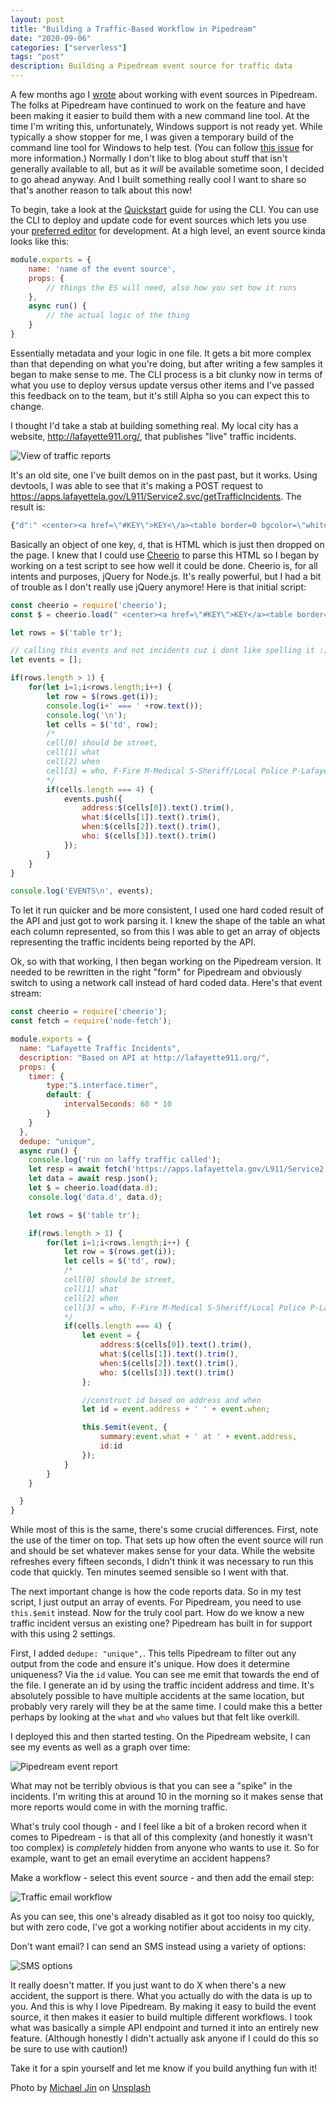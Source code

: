 ```yaml
---
layout: post
title: "Building a Traffic-Based Workflow in Pipedream"
date: "2020-09-06"
categories: ["serverless"]
tags: "post"
description: Building a Pipedream event source for traffic data
---
```


A few months ago I [wrote](https://www.raymondcamden.com/2020/05/07/looking-at-pipedreams-event-sources) about working with event sources in Pipedream. The folks at Pipedream have continued to work on the feature and have been making it easier to build them with a new command line tool. At the time I'm writing this, unfortunately, Windows support is not ready yet. While typically a show stopper for me, I was given a temporary build of the command line tool for Windows to help test. (You can follow [this issue](https://github.com/PipedreamHQ/pipedream/issues/89) for more information.) Normally I don't like to blog about stuff that isn't generally available to all, but as it *will* be available sometime soon, I decided to go ahead anyway. And I built something really cool I want to share so that's another reason to talk about this now!

To begin, take a look at the [Quickstart](https://github.com/PipedreamHQ/pipedream/blob/master/QUICKSTART.md) guide for using the CLI. You can use the CLI to deploy and update code for event sources which lets you use your [preferred editor](https://code.visualstudio.com) for development. At a high level, an event source kinda looks like this:

```js
module.exports = {
	name: 'name of the event source', 
	props: {
		// things the ES will need, also how you set how it runs
	}, 
	async run() {
		// the actual logic of the thing
	}
}
```

Essentially metadata and your logic in one file. It gets a bit more complex than that depending on what you're doing, but after writing a few samples it began to make sense to me. The CLI process is a bit clunky now in terms of what you use to deploy versus update versus other items and I've passed this feedback on to the team, but it's still Alpha so you can expect this to change. 

I thought I'd take a stab at building something real. My local city has a website, <http://lafayette911.org/>, that publishes "live" traffic incidents. 

<p>
<img src="https://static.raymondcamden.com/images/2020/09/laf1.jpg" alt="View of traffic reports" class="lazyload imgborder imgcenter">
</p>

It's an old site, one I've built demos on in the past past, but it works. Using devtools, I was able to see that it's making a POST request to https://apps.lafayettela.gov/L911/Service2.svc/getTrafficIncidents. The result is:

```js
{"d":" <center><a href=\"#KEY\">KEY<\/a><table border=0 bgcolor=\"white\"><tr bgcolor=\"blue\"><td><font color=\"white\"><b>Located At<\/font><\/b><\/td><td><font color=\"white\"><b>Due To<\/font><\/b><\/td><td><b><font color=\"white\">Reported At<\/font><\/b><\/td><td><font color=\"white\"><b>Assisting<\/b><\/font><\/td><\/tr><tr bgcolor=\"#FFFF99\"><td><b>&nbsp;<a href='http:\/\/maps.google.com\/maps?q=103++SHADYSIDE+AVE+,LAFAYETTE+LA' target='_new'>103  SHADYSIDE AV<\/a>&nbsp;<BR>&nbsp;LAFAYETTE,LA&nbsp;<\/b><\/td><td><b>Vehicle Accident<\/b><\/td><td><b>09\/08\/2020 - 10:21 AM<\/b><\/td><td><b>P <\/b><\/td><\/tr><tr bgcolor=\"#99FF99\"><td><b>&nbsp;<a href='http:\/\/maps.google.com\/maps?q=611++LINDEN+LEWIS+ROAD+,LAFAYETTE+LA' target='_new'>611  LINDEN LEWIS RD<\/a>&nbsp;<BR>&nbsp;LAFAYETTE,LA&nbsp;<\/b><\/td><td><b>Road Hazard<\/b><\/td><td><b>09\/08\/2020 - 10:07 AM<\/b><\/td><td><b>S <\/b><\/td><\/tr><tr bgcolor=\"#FFFF99\"><td><b>&nbsp;<a href='http:\/\/maps.google.com\/maps?q=+BONIN+ROAD+%26+E+MILTON+AVE+,YOUNGSVILLE+LA' target='_new'>BONIN RD & E MILTON AV<\/a>&nbsp;<BR>&nbsp;YOUNGSVILLE,LA&nbsp;<\/b><\/td><td><b>Traffic Control<\/b><\/td><td><b>09\/08\/2020 - 09:24 AM<\/b><\/td><td><b>S <\/b><\/td><\/tr><tr bgcolor=\"#99FF99\"><td><b>&nbsp;<a href='http:\/\/maps.google.com\/maps?q=254++EDGEWOOD+DR+,LAFAYETTE+LA' target='_new'>254  EDGEWOOD DR<\/a>&nbsp;<BR>&nbsp;LAFAYETTE,LA&nbsp;<\/b><\/td><td><b>Vehicle Accident<\/b><\/td><td><b>09\/08\/2020 - 09:14 AM<\/b><\/td><td><b>P <\/b><\/td><\/tr><\/table><small>Data Updated at 09\/08\/2020 - 10:27:37 AM <\/small><\/center><script>$('dateline').innerHTML = '09\/08\/2020 - 10:27:37 AM'; <\/script>"}
```

Basically an object of one key, `d`, that is HTML which is just then dropped on the page. I knew that I could use [Cheerio](https://www.npmjs.com/package/cheerio) to parse this HTML so I began by working on a test script to see how well it could be done. Cheerio is, for all intents and purposes, jQuery for Node.js. It's really powerful, but I had a bit of trouble as I don't really use jQuery anymore! Here is that initial script:

```js
const cheerio = require('cheerio');
const $ = cheerio.load(" <center><a href=\"#KEY\">KEY</a><table border=0 bgcolor=\"white\"><tr bgcolor=\"blue\"><td><font color=\"white\"><b>Located At</font></b></td><td><font color=\"white\"><b>Due To</font></b></td><td><b><font color=\"white\">Reported At</font></b></td><td><font color=\"white\"><b>Assisting</b></font></td></tr><tr bgcolor=\"#FFFF99\"><td><b>&nbsp;<a href='http://maps.google.com/maps?q=101++I10+WESTBOUND+MM101+HIGHWAY+,LAFAYETTE+LA' target='_new'>101  I10 WESTBOUND MM101 HW</a>&nbsp;<BR>&nbsp;LAFAYETTE,LA&nbsp;</b></td><td><b>Stalled Vehicle</b></td><td><b>09/05/2020 - 1:24 PM</b></td><td><b>P </b></td></tr><tr bgcolor=\"#99FF99\"><td><b>&nbsp;<a href='http://maps.google.com/maps?q=+ERASTE+LANDRY+ROAD+%26++AMBASSADOR+CAFFERY+PKWY+,LAFAYETTE+LA' target='_new'>ERASTE LANDRY RD &  AMBASSADOR CAFFERY PW</a>&nbsp;<BR>&nbsp;LAFAYETTE,LA&nbsp;</b></td><td><b>Vehicle Accident</b></td><td><b>09/05/2020 - 12:49 PM</b></td><td><b>P </b></td></tr></table><small>Data Updated at 09/05/2020 - 1:34:34 PM </small></center><script>$('dateline').innerHTML = '09/05/2020 - 1:34:34 PM'; </script>");

let rows = $('table tr');

// calling this events and not incidents cuz i dont like spelling it :)
let events = [];

if(rows.length > 1) {
	for(let i=1;i<rows.length;i++) {
		let row = $(rows.get(i));
		console.log(i+' === ' +row.text());
		console.log('\n');
		let cells = $('td', row);
		/*
		cell[0] should be street, 
		cell[1] what
		cell[2] when
		cell[3] = who, F-Fire M-Medical S-Sheriff/Local Police P-Lafayette Police
		*/
		if(cells.length === 4) {
			events.push({
				address:$(cells[0]).text().trim(),
				what:$(cells[1]).text().trim(),
				when:$(cells[2]).text().trim(),
				who: $(cells[3]).text().trim()
			});
		}
	}
}

console.log('EVENTS\n', events);
```

To let it run quicker and be more consistent, I used one hard coded result of the API and just got to work parsing it. I knew the shape of the table an what each column represented, so from this I was able to get an array of objects representing the traffic incidents being reported by the API. 

Ok, so with that working, I then began working on the Pipedream version. It needed to be rewritten in the right "form" for Pipedream and obviously switch to using a network call instead of hard coded data. Here's that event stream:

```js
const cheerio = require('cheerio');
const fetch = require('node-fetch');

module.exports = {
  name: "Lafayette Traffic Incidents",
  description: "Based on API at http://lafayette911.org/",
  props: {
	timer: {
		type:"$.interface.timer",
		default: {
			intervalSeconds: 60 * 10
		}
	}
  },
  dedupe: "unique",
  async run() {
	console.log('run on laffy traffic called');
	let resp = await fetch('https://apps.lafayettela.gov/L911/Service2.svc/getTrafficIncidents', { method: 'POST' });
	let data = await resp.json();
	let $ = cheerio.load(data.d);
	console.log('data.d', data.d);

	let rows = $('table tr');

	if(rows.length > 1) {
		for(let i=1;i<rows.length;i++) {
			let row = $(rows.get(i));
			let cells = $('td', row);
			/*
			cell[0] should be street, 
			cell[1] what
			cell[2] when
			cell[3] = who, F-Fire M-Medical S-Sheriff/Local Police P-Lafayette Police
			*/
			if(cells.length === 4) {
				let event = {
					address:$(cells[0]).text().trim(),
					what:$(cells[1]).text().trim(),
					when:$(cells[2]).text().trim(),
					who: $(cells[3]).text().trim()
				};

				//construct id based on address and when
				let id = event.address + ' ' + event.when;

				this.$emit(event, {
					summary:event.what + ' at ' + event.address,
					id:id
				});
			}
		}
	}

  }
}
```

While most of this is the same, there's some crucial differences. First, note the use of the timer on top. That sets up how often the event source will run and should be set whatever makes sense for your data. While the website refreshes every fifteen seconds, I didn't think it was necessary to run this code that quickly. Ten minutes seemed sensible so I went with that. 

The next important change is how the code reports data. So in my test script, I just output an array of events. For Pipedream, you need to use `this.$emit` instead. Now for the truly cool part. How do we know a new traffic incident versus an existing one? Pipedream has built in for support with this using 2 settings. 

First, I added `dedupe: "unique",`. This tells Pipedream to filter out any output from the code and ensure it's unique. How does it determine uniqueness? Via the `id` value. You can see me emit that towards the end of the file. I generate an id by using the traffic incident address and time. It's absolutely possible to have multiple accidents at the same location, but probably very rarely will they be at the same time. I could make this a better perhaps by looking at the `what` and `who` values but that felt like overkill. 

I deployed this and then started testing. On the Pipedream website, I can see my events as well as a graph over time:

<p>
<img src="https://static.raymondcamden.com/images/2020/09/laf2.jpg" alt="Pipedream event report" class="lazyload imgborder imgcenter">
</p>

What may not be terribly obvious is that you can see a "spike" in the incidents. I'm writing this at around 10 in the morning so it makes sense that more reports would come in with the morning traffic. 

What's truly cool though - and I feel like a bit of a broken record when it comes to Pipedream - is that all of this complexity (and honestly it wasn't too complex) is *completely* hidden from anyone who wants to use it. So for example, want to get an email everytime an accident happens? 

Make a workflow - select this event source - and then add the email step:

<p>
<img src="https://static.raymondcamden.com/images/2020/09/laf3.jpg" alt="Traffic email workflow" class="lazyload imgborder imgcenter">
</p>

As you can see, this one's already disabled as it got too noisy too quickly, but with zero code, I've got a working notifier about accidents in my city. 

Don't want email? I can send an SMS instead using a variety of options:

<p>
<img src="https://static.raymondcamden.com/images/2020/09/laf4.jpg" alt="SMS options" class="lazyload imgborder imgcenter">
</p>

It really doesn't matter. If you just want to do X when there's a new accident, the support is there. What you actually do with the data is up to you. And this is why I love Pipedream. By making it easy to build the event source, it then makes it easier to build multiple different workflows. I took what was basically a simple API endpoint and turned it into an entirely new feature. (Although honestly I didn't actually ask anyone if I could do this so be sure to use with caution!) 

Take it for a spin yourself and let me know if you build anything fun with it!

<span>Photo by <a href="https://unsplash.com/@michaeljinphoto?utm_source=unsplash&amp;utm_medium=referral&amp;utm_content=creditCopyText">Michael Jin</a> on <a href="https://unsplash.com/s/photos/accident?utm_source=unsplash&amp;utm_medium=referral&amp;utm_content=creditCopyText">Unsplash</a></span>